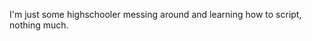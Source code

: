 I'm just some highschooler messing around and learning how to script, nothing much.

<!---
Olympique325/Olympique325 is a ✨ special ✨ repository because its `README.md` (this file) appears on your GitHub profile.
You can click the Preview link to take a look at your changes.
--->
